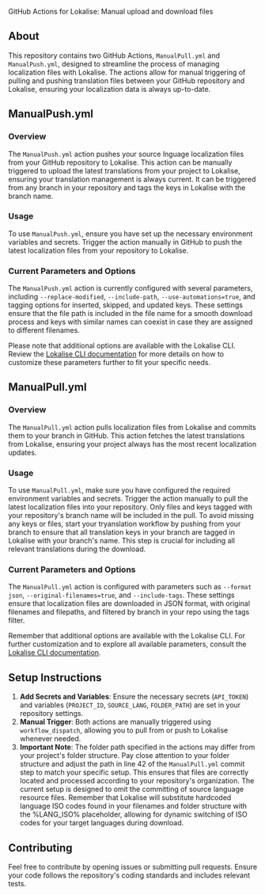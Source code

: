 GitHub Actions for Lokalise: Manual upload and download files

## About

This repository contains two GitHub Actions, `ManualPull.yml` and `ManualPush.yml`, designed to streamline the process of managing localization files with Lokalise. The actions allow for manual triggering of pulling and pushing translation files between your GitHub repository and Lokalise, ensuring your localization data is always up-to-date.

## ManualPush.yml

### Overview

The `ManualPush.yml` action pushes your source lnguage localization files from your GitHub repository to Lokalise. This action can be manually triggered to upload the latest translations from your project to Lokalise, ensuring your translation management is always current. It can be triggered from any branch in your repository and tags the keys in Lokalise with the branch name.

### Usage

To use `ManualPush.yml`, ensure you have set up the necessary environment variables and secrets. Trigger the action manually in GitHub to push the latest localization files from your repository to Lokalise.

### Current Parameters and Options

The `ManualPush.yml` action is currently configured with several parameters, including `--replace-modified`, `--include-path`, `--use-automations=true`, and tagging options for inserted, skipped, and updated keys. These settings ensure that the file path is included in the file name for a smooth download process and keys with similar names can coexist in case they are assigned to different filenames.

Please note that additional options are available with the Lokalise CLI. Review the [Lokalise CLI documentation](https://github.com/lokalise/lokalise-cli-2-go/tree/main) for more details on how to customize these parameters further to fit your specific needs.


## ManualPull.yml

### Overview

The `ManualPull.yml` action pulls localization files from Lokalise and commits them to your branch in GitHub. This action fetches the latest translations from Lokalise, ensuring your project always has the most recent localization updates.

### Usage

To use `ManualPull.yml`, make sure you have configured the required environment variables and secrets. Trigger the action manually to pull the latest localization files into your repository. Only files and keys tagged with your repository's branch name will be included in the pull. To avoid missing any keys or files, start your tryanslation workflow by pushing from your branch to ensure that all translation keys in your branch are tagged in Lokalise with your branch's name. This step is crucial for including all relevant translations during the download.

### Current Parameters and Options

The `ManualPull.yml` action is configured with parameters such as `--format json`, `--original-filenames=true`, and `--include-tags`. These settings ensure that localization files are downloaded in JSON format, with original filenames and filepaths, and filtered by branch in your repo using the tags filter. 

Remember that additional options are available with the Lokalise CLI. For further customization and to explore all available parameters, consult the [Lokalise CLI documentation](https://github.com/lokalise/lokalise-cli-2-go/tree/main?tab=readme-ov-file).

## Setup Instructions

1. **Add Secrets and Variables**: Ensure the necessary secrets (`API_TOKEN`) and variables (`PROJECT_ID`, `SOURCE_LANG`, `FOLDER_PATH`) are set in your repository settings.
2. **Manual Trigger**: Both actions are manually triggered using `workflow_dispatch`, allowing you to pull from or push to Lokalise whenever needed.
3. **Important Note**: The folder path specified in the actions may differ from your project's folder structure. Pay close attention to your folder structure and adjust the path in line 42 of the `ManualPull.yml` commit step to match your specific setup. This ensures that files are correctly located and processed according to your repository's organization. The current setup is designed to omit the committing of source language resource files. Remember that Lokalise will substitute hardcoded language ISO codes found in your filenames and folder structure with the %LANG_ISO% placeholder, allowing for dynamic switching of ISO codes for your target languages during download.


## Contributing

Feel free to contribute by opening issues or submitting pull requests. Ensure your code follows the repository's coding standards and includes relevant tests.
